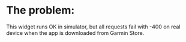 # The problem: 

This widget runs OK in simulator, but all requests fail with -400 on real device when the app is downloaded from Garmin Store.